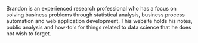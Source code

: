 Brandon is an experienced research professional who has a focus on solving business problems through statistical analysis, business process automation and web application development. This website holds his notes, public analysis and how-to's for things related to data science that he does not wish to forget. 
